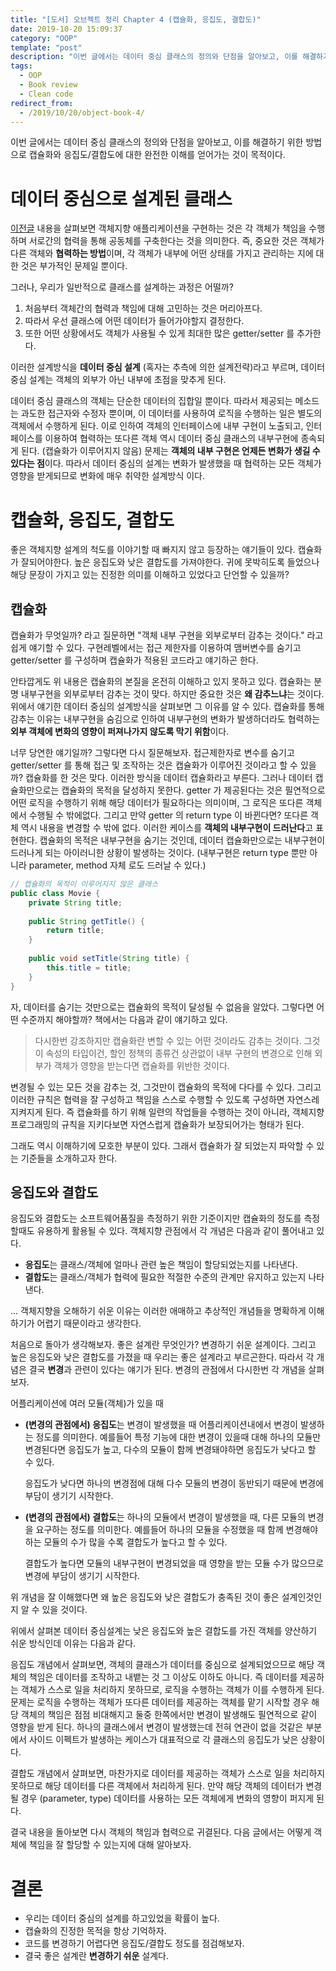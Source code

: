 ```yaml
---
title: "[도서] 오브젝트 정리 Chapter 4 (캡슐화, 응집도, 결합도)"
date: 2019-10-20 15:09:37
category: "OOP"
template: "post"
description: "이번 글에서는 데이터 중심 클래스의 정의와 단점을 알아보고, 이를 해결하기 위한 방법으로 캡슐화와 응집도/결합도에 대한 완전한 이해를 얻어가는 것이 목적이다."
tags: 
  - OOP
  - Book review
  - Clean code
redirect_from:
  - /2019/10/20/object-book-4/
---
```


이번 글에서는 데이터 중심 클래스의 정의와 단점을 알아보고, 이를 해결하기 위한 방법으로 캡슐화와 응집도/결합도에 대한 완전한 이해를 얻어가는 것이 목적이다.

# 데이터 중심으로 설계된 클래스

[이전글](https://vagabond95.github.io/2019/10/13/object-book-1-3/) 내용을 살펴보면 객체지향 애플리케이션을 구현하는 것은 각 객체가 책임을 수행하며 서로간의 협력을 통해 공동체를 구축한다는 것을 의미한다. 즉, 중요한 것은 객체가 다른 객체와 **협력하는 방법**이며, 각 객체가 내부에 어떤 상태를 가지고 관리하는 지에 대한 것은 부가적인 문제일 뿐이다.  

그러나, 우리가 일반적으로 클래스를 설계하는 과정은 어떨까? 

1. 처음부터 객체간의 협력과 책임에 대해 고민하는 것은 머리아프다.
2. 따라서 우선 클래스에 어떤 데이터가 들어가야할지 결정한다.
3. 또한 어떤 상황에서도 객체가 사용될 수 있게 최대한 많은 getter/setter 를 추가한다.  

이러한 설계방식을 **데이터 중심 설계** (혹자는 추측에 의한 설계전략)라고 부르며, 데이터 중심 설계는 객체의 외부가 아닌 내부에 초점을 맞추게 된다. 

데이터 중심 클래스의 객체는 단순한 데이터의 집합일 뿐이다. 따라서 제공되는 메소드는 과도한 접근자와 수정자 뿐이며, 이 데이터를 사용하여 로직을 수행하는 일은 별도의 객체에서 수행하게 된다. 이로 인하여 객체의 인터페이스에 내부 구현이 노출되고, 인터페이스를 이용하여 협력하는 또다른 객체 역시 데이터 중심 클래스의 내부구현에 종속되게 된다. (캡슐화가 이루어지지 않음) 문제는 **객체의 내부 구현은 언제든 변화가 생길 수 있다는 점**이다. 따라서 데이터 중심의 설계는 변화가 발생했을 때 협력하는 모든 객체가 영향을 받게되므로 변화에 매우 취약한  설계방식 이다. 

# 캡슐화, 응집도, 결합도

좋은 객체지향 설계의 척도를 이야기할 때 빠지지 않고 등장하는 얘기들이 있다. 캡슐화가 잘되어야한다. 높은 응집도와 낮은 결합도를 가져야한다. 귀에 못박히도록 들었으나 해당 문장이 가지고 있는 진정한 의미를 이해하고 있었다고 단언할 수 있을까?

## 캡슐화

캡슐화가 무엇일까? 라고 질문하면 "객체 내부 구현을 외부로부터 감추는 것이다." 라고 쉽게 얘기할 수 있다. 구현레벨에서는 접근 제한자를 이용하여 맴버변수를 숨기고 getter/setter 를 구성하며 캡슐화가 적용된 코드라고 얘기하곤 한다.

안타깝게도 위 내용은 캡슐화의 본질을 온전히 이해하고 있지 못하고 있다. 캡슐화는 분명 내부구현을 외부로부터 감추는 것이 맞다. 하지만 중요한 것은 **왜 감추느냐**는 것이다. 위에서 얘기한 데이터 중심의 설계방식을 살펴보면 그 이유를 알 수 있다. 캡슐화를 통해 감추는 이유는 내부구현을 숨김으로 인하여 내부구현의 변화가 발생하더라도 협력하는 **외부 객체에 변화의 영향이 퍼져나가지 않도록 막기 위함**이다. 

너무 당연한 얘기일까? 그렇다면 다시 질문해보자. 접근제한자로 변수를 숨기고 getter/setter 를 통해 접근 및 조작하는 것은 캡슐화가 이루어진 것이라고 할 수 있을까? 캡슐화를 한 것은 맞다. 이러한 방식을 데이터 캡슐화라고 부른다. 그러나 데이터 캡슐화만으로는 캡슐화의 목적을 달성하지 못한다. getter 가 제공된다는 것은 필연적으로 어떤 로직을 수행하기 위해 해당 데이터가 필요하다는 의미이며, 그 로직은 또다른 객체에서 수행될 수 밖에없다. 그리고 만약 getter 의 return type 이 바뀐다면? 또다른 객체 역시 내용을 변경할 수 밖에 없다. 이러한 케이스를 **객체의 내부구현이 드러난다**고 표현한다.  캡슐화의 목적은 내부구현을 숨기는 것인데, 데이터 캡슐화만으로는 내부구현이 드러나게 되는 아이러니한 상황이 발생하는 것이다. (내부구현은 return type 뿐만 아니라 parameter, method 자체 로도 드러날 수 있다.)
```java
// 캡슐화의 목적이 이루어지지 않은 클래스
public class Movie {
    private String title;
    	
    public String getTitle() {
    	return title;
    }
    
    public void setTitle(String title) {
    	this.title = title;
    }
}
```
자, 데이터를 숨기는 것만으로는 캡슐화의 목적이 달성될 수 없음을 알았다. 그렇다면 어떤 수준까지 해야할까? 책에서는 다음과 같이 얘기하고 있다.

> 다시한번 강조하지만 캡슐화란 변할 수 있는 어떤 것이라도 감추는 것이다. 그것이 속성의 타입이건, 할인 정책의 종류건 상관없이 내부 구현의 변경으로 인해 외부가 객체가 영향을 받는다면 캡슐화를 위반한 것이다.

변경될 수 있는 모든 것을 감추는 것, 그것만이 캡슐화의 목적에 다다를 수 있다. 그리고 이러한 규칙은 협력을 잘 구성하고 책임을 스스로 수행할 수 있도록 구성하면 자연스레 지켜지게 된다. 즉 캡슐화를 하기 위해 일련의 작업들을 수행하는 것이 아니라, 객체지향 프로그래밍의 규칙을 지키다보면 자연스럽게 캡슐화가 보장되어가는 형태가 된다.

그래도 역시 이해하기에 모호한 부분이 있다. 그래서 캡슐화가 잘 되었는지 파악할 수 있는 기준들을 소개하고자 한다.

## 응집도와 결합도

응집도와 결합도는 소프트웨어품질을 측정하기 위한 기준이지만 캡슐화의 정도를 측정할때도 유용하게 활용될 수 있다. 객체지향 관점에서 각 개념은 다음과 같이 풀어내고 있다.

- **응집도**는 클래스/객체에 얼마나 관련 높은 책임이 할당되었는지를 나타낸다.
- **결합도**는 클래스/객체가 협력에 필요한 적절한 수준의 관계만 유지하고 있는지 나타낸다.

... 객체지향을 오해하기 쉬운 이유는 이러한 애매하고 추상적인 개념들을 명확하게 이해하기가 어렵기 때문이라고 생각한다.

처음으로 돌아가 생각해보자. 좋은 설계란 무엇인가? 변경하기 쉬운 설계이다. 그리고 높은 응집도와 낮은 결합도를 가졌을 때 우리는 좋은 설계라고 부르곤한다. 따라서 각 개념은 결국 **변경**과 관련이 있다는 얘기가 된다. 변경의 관점에서 다시한번 각 개념을 살펴보자.

어플리케이션에 여러 모듈(객체)가 있을 때

- **(변경의 관점에서) 응집도**는 변경이 발생했을 때 어플리케이션내에서 변경이 발생하는 정도를 의미한다. 예를들어 특정 기능에 대한 변경이 있을때 대해 하나의 모듈만 변경된다면 응집도가 높고, 다수의 모듈이 함께 변경돼야하면 응집도가 낮다고 할 수 있다.

    응집도가 낮다면 하나의 변경점에 대해 다수 모듈의 변경이 동반되기 때문에 변경에 부담이 생기기 시작한다.

- **(변경의 관점에서) 결합도**는 하나의 모듈에서 변경이 발생했을 때, 다른 모듈의 변경을 요구하는 정도를 의미한다. 예를들어 하나의 모듈을 수정했을 때 함께 변경해야하는 모듈의 수가 많을 수록 결합도가 높다고 할 수 있다.

    결합도가 높다면 모듈의 내부구현이 변경되었을 때 영향을 받는 모듈 수가 많으므로 변경에 부담이 생기기 시작한다.

위 개념을 잘 이해했다면 왜 높은 응집도와 낮은 결합도가 충족된 것이 좋은 설계인것인지 알 수 있을 것이다.

위에서 살펴본 데이터 중심설계는 낮은 응집도와 높은 결합도를 가진 객체를 양산하기 쉬운 방식인데 이유는 다음과 같다.

응집도 개념에서 살펴보면, 객체의 클래스가 데이터를 중심으로 설계되었으므로 해당 객체의 책임은 데이터를 조작하고 내뱉는 것 그 이상도 이하도 아니다. 즉 데이터를 제공하는 객체가 스스로 일을 처리하지 못하므로, 로직을 수행하는 객체가 이를 수행하게 된다. 문제는 로직을 수행하는 객체가 또다른 데이터를 제공하는 객체를 맡기 시작할 경우 해당 객체의 책임은 점점 비대해지고 둘중 한쪽에서만 변경이 발생해도 필연적으로 같이 영향을 받게 된다. 하나의 클래스에서 변경이 발생했는데 전혀 연관이 없을 것같은 부분에서 사이드 이펙트가 발생하는 케이스가 대표적으로 각 클래스의 응집도가 낮은 상황이다.

결합도 개념에서 살펴보면, 마찬가지로 데이터를 제공하는 객체가 스스로 일을 처리하지 못하므로 해당 데이터를 다른 객체에서 처리하게 된다. 만약 해당 객체의 데이터가 변경될 경우 (parameter, type) 데이터를 사용하는 모든 객체에게 변화의 영향이 퍼지게 된다.

결국 내용을 돌아보면 다시 객체의 책임과 협력으로 귀결된다. 다음 글에서는 어떻게 객체에 책임을 잘 할당할 수 있는지에 대해 알아보자.

# 결론

- 우리는 데이터 중심의 설계를 하고있었을 확률이 높다.
- 캡슐화의 진정한 목적을 항상 기억하자.
- 코드를 변경하기 어렵다면 응집도/결합도 정도를 점검해보자.
- 결국 좋은 설계란 **변경하기 쉬운** 설계다.